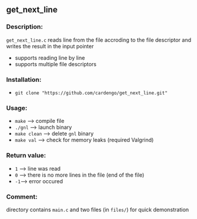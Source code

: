 ## get_next_line

### Description:
`get_next_line.c` reads line from the file accroding to the file descriptor and writes the result in the input pointer
* supports reading line by line
* supports multiple file descriptors

### Installation:
* `git clone "https://github.com/cardengo/get_next_line.git"`

### Usage:
* `make` --> compile file
* `./gnl` --> launch binary
* `make clean` --> delete `gnl` binary
* `make val` --> check for memory leaks (required Valgrind)

### Return value:
* `1` --> line was read
* `0` --> there is no more lines in the file (end of the file)
* `-1`--> error occured

### Comment:
directory contains `main.c` and two files (in `files/`) for quick demonstration
